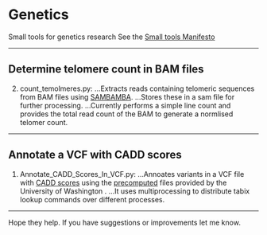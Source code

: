 Genetics
========

Small tools for genetics research
See the [Small tools Manifesto](https://github.com/pjotrp/bioinformatics)

---
## Determine telomere count in BAM files
2. count_temolmeres.py:
...Extracts reads containing telomeric sequences from BAM files using [SAMBAMBA](http://lomereiter.github.io/sambamba/).
...Stores these in a sam file for further processing.
...Currently performs a simple line count and provides the total read count of the BAM to generate a normlised telomer count.
  
---
## Annotate a VCF with CADD scores
1. Annotate_CADD_Scores_In_VCF.py:
...Annoates variants in a VCF file with [CADD scores](http://cadd.gs.washington.edu/score) using the [precomputed](http://cadd.gs.washington.edu/download) files provided by  the University of Washington .
...It uses multiprocessing to distribute tabix lookup commands over different processes.
  
---  
Hope they help.
If you have suggestions or improvements let me know.  
